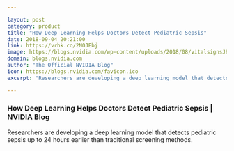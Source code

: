```yaml
---

layout: post
category: product
title: "How Deep Learning Helps Doctors Detect Pediatric Sepsis"
date: 2018-09-04 20:21:00
link: https://vrhk.co/2NOJEbj
image: https://blogs.nvidia.com/wp-content/uploads/2018/08/vitalsignsJPG-672x448.jpg
domain: blogs.nvidia.com
author: "The Official NVIDIA Blog"
icon: https://blogs.nvidia.com/favicon.ico
excerpt: "Researchers are developing a deep learning model that detects pediatric sepsis up to 24 hours earlier than traditional screening methods."

---
```


### How Deep Learning Helps Doctors Detect Pediatric Sepsis | NVIDIA Blog

Researchers are developing a deep learning model that detects pediatric sepsis up to 24 hours earlier than traditional screening methods.